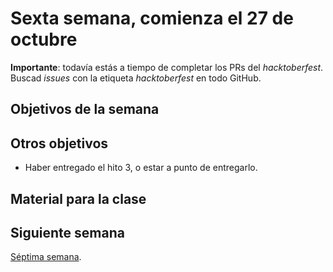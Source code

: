 # Sexta semana, comienza el 27 de octubre

**Importante**: todavía estás a tiempo de completar los PRs del
*hacktoberfest*.
Buscad *issues* con la etiqueta *hacktoberfest* en todo GitHub.

## Objetivos de la semana


## Otros objetivos

* Haber entregado el hito 3, o estar a punto de entregarlo.

## Material para la clase


## Siguiente semana

[Séptima semana](semana-07.md).
